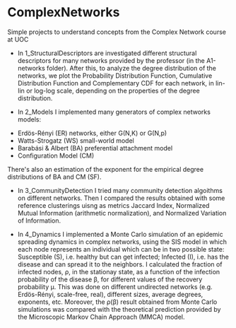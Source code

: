 # ComplexNetworks

Simple projects to understand concepts from the Complex Network course at UOC


* In 1_StructuralDescriptors are investigated different structural descriptors for many networks provided by the professor (in the A1-networks folder).
After this, to analyze the degree distribution of the networks, we plot the Probability Distribution Function, Cumulative Distribution Function and Complementary CDF for each network, in lin-lin or log-log scale, depending on the properties of the degree distribution.


* In 2_Models I implemented many generators of complex networks models: 
- Erdös-Rényi (ER) networks, either G(N,K) or G(N,p)
- Watts-Strogatz (WS) small-world model
- Barabási & Albert (BA) preferential attachment model
- Configuration Model (CM)

There's also an estimation of the exponent for the empirical degree distributions of BA and CM (SF).


* In 3_CommunityDetection I tried many community detection algoithms on different networks. Then I compared the results obtained with some reference clusterings uisng as metrics Jaccard Index, Normalized Mutual Information (arithmetic normalization), and Normalized Variation of Information. 


* In 4_Dynamics I implemented a Monte Carlo simulation of an epidemic spreading dynamics in complex networks, using the SIS model in which each node represents an individual which can be in two possible state: Susceptible (S), i.e. healthy but can get infected; Infected (I), i.e. has the disease and can spread it to the neighbors.
I calculated the fraction of infected nodes, ρ, in the stationay state, as a function of the infection probability of the disease β, for different values of the recovery probability μ. This was done on different undirected networks (e.g. Erdös-Rényi, scale-free, real), different sizes, average degrees, exponents, etc.
Moreover, the ρ(β) result obtained from Monte Carlo simulations was compared with the theoretical prediction provided by the Microscopic Markov Chain Approach (MMCA) model.


